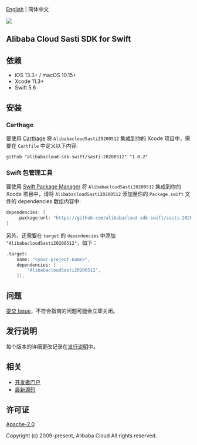 [English](README.md) | 简体中文

![](https://aliyunsdk-pages.alicdn.com/icons/AlibabaCloud.svg)

## Alibaba Cloud Sasti SDK for Swift

## 依赖

- iOS 13.3+ / macOS 10.15+
- Xcode 11.3+
- Swift 5.6

## 安装

### Carthage

要使用 [Carthage](https://github.com/Carthage/Carthage) 将 `AlibabacloudSasti20200512` 集成到你的 Xcode 项目中，需要在 `Cartfile` 中定义以下内容:

```ogdl
github "alibabacloud-sdk-swift/sasti-20200512" "1.0.2"
```

### Swift 包管理工具

要使用 [Swift Package Manager](https://swift.org/package-manager/) 将 `AlibabacloudSasti20200512` 集成到你的 Xcode 项目中，请将 `AlibabacloudSasti20200512` 添加至你的 `Package.swift` 文件的 dependencies 数组内容中:

```swift
dependencies: [
    .package(url: "https://github.com/alibabacloud-sdk-swift/sasti-20200512.git", from: "1.0.2")
]
```

另外，还需要在 `target` 的 `dependencies` 中添加 `"AlibabacloudSasti20200512"`，如下：

```swift
.target(
    name: "<your-project-name>",
    dependencies: [
        "AlibabacloudSasti20200512",
    ]),
```

## 问题

[提交 Issue](https://github.com/alibabacloud-sdk-swift/sasti-20200512/issues/new)，不符合指南的问题可能会立即关闭。

## 发行说明

每个版本的详细更改记录在[发行说明](./ChangeLog.txt)中。

## 相关

* [开发者门户](https://next.api.aliyun.com/home)
* [最新源码](https://github.com/alibabacloud-sdk-swift/sasti-20200512)

## 许可证

[Apache-2.0](http://www.apache.org/licenses/LICENSE-2.0)

Copyright (c) 2009-present, Alibaba Cloud All rights reserved.
